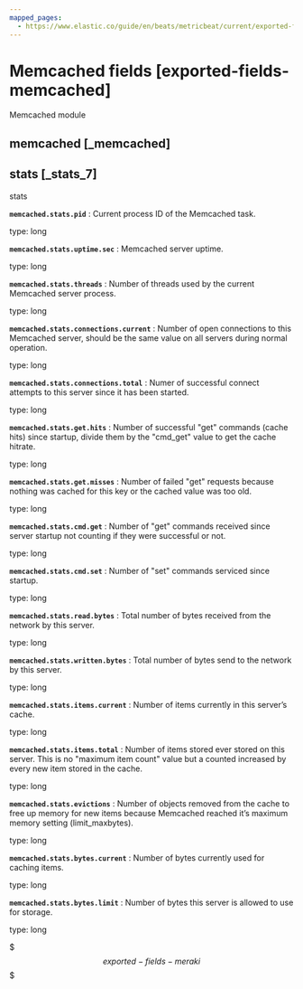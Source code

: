 ```yaml
---
mapped_pages:
  - https://www.elastic.co/guide/en/beats/metricbeat/current/exported-fields-memcached.html
---
```


# Memcached fields [exported-fields-memcached]

Memcached module


## memcached [_memcached]


## stats [_stats_7]

stats

**`memcached.stats.pid`**
:   Current process ID of the Memcached task.

type: long


**`memcached.stats.uptime.sec`**
:   Memcached server uptime.

type: long


**`memcached.stats.threads`**
:   Number of threads used by the current Memcached server process.

type: long


**`memcached.stats.connections.current`**
:   Number of open connections to this Memcached server, should be the same value on all servers during normal operation.

type: long


**`memcached.stats.connections.total`**
:   Numer of successful connect attempts to this server since it has been started.

type: long


**`memcached.stats.get.hits`**
:   Number of successful "get" commands (cache hits) since startup, divide them by the "cmd_get" value to get the cache hitrate.

type: long


**`memcached.stats.get.misses`**
:   Number of failed "get" requests because nothing was cached for this key or the cached value was too old.

type: long


**`memcached.stats.cmd.get`**
:   Number of "get" commands received since server startup not counting if they were successful or not.

type: long


**`memcached.stats.cmd.set`**
:   Number of "set" commands serviced since startup.

type: long


**`memcached.stats.read.bytes`**
:   Total number of bytes received from the network by this server.

type: long


**`memcached.stats.written.bytes`**
:   Total number of bytes send to the network by this server.

type: long


**`memcached.stats.items.current`**
:   Number of items currently in this server’s cache.

type: long


**`memcached.stats.items.total`**
:   Number of items stored ever stored on this server. This is no "maximum item count" value but a counted increased by every new item stored in the cache.

type: long


**`memcached.stats.evictions`**
:   Number of objects removed from the cache to free up memory for new items because Memcached reached it’s maximum memory setting (limit_maxbytes).

type: long


**`memcached.stats.bytes.current`**
:   Number of bytes currently used for caching items.

type: long


**`memcached.stats.bytes.limit`**
:   Number of bytes this server is allowed to use for storage.

type: long


$$$exported-fields-meraki$$$

